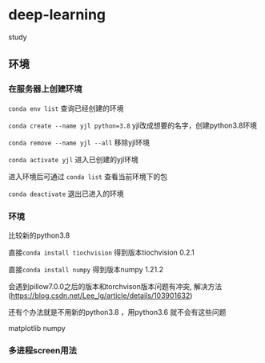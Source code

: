 # deep-learning
study
## 环境
### 在服务器上创建环境
`conda env list` 查询已经创建的环境

`conda create --name yjl python=3.8` yjl改成想要的名字，创建python3.8环境

`conda remove --name yjl --all` 移除yjl环境

`conda activate yjl` 进入已创建的yjl环境

进入环境后可通过 `conda list` 查看当前环境下的包

`conda deactivate` 退出已进入的环境

### 环境
比较新的python3.8 

直接`conda install tiochvision`   得到版本tiochvision 0.2.1

直接`conda install numpy`   得到版本numpy 1.21.2

会遇到pillow7.0.0之后的版本和torchvison版本问题有冲突,
解决方法(https://blog.csdn.net/Lee_lg/article/details/103901632)

还有个办法就是不用新的python3.8  ，用python3.6  就不会有这些问题

matplotlib  numpy  
### 多进程screen用法
